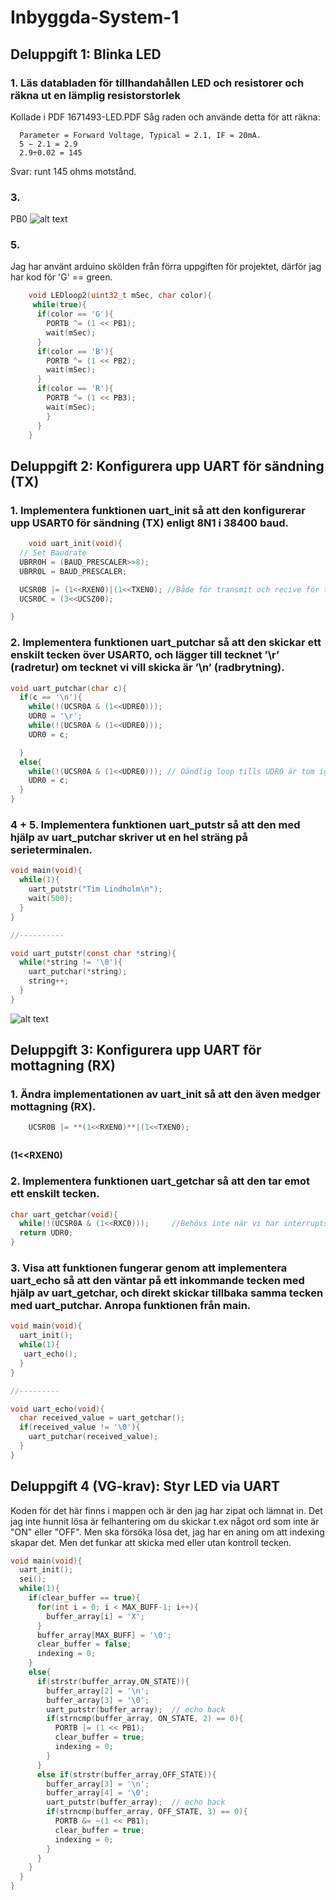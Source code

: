 # Inbyggda-System-1



## Deluppgift 1: Blinka LED

### 1. Läs databladen för tillhandahållen LED och resistorer och räkna ut en lämplig resistorstorlek
   Kollade i PDF 1671493-LED.PDF
      Såg raden och använde detta för att räkna:
      
      Parameter = Forward Voltage, Typical = 2.1, IF = 20mA.      
      5 − 2.1 = 2.9
      2.9÷0.02 = 145
      
   Svar: runt 145 ohms motstånd.

### 3. 
  PB0
  ![alt text](https://i.imgur.com/gU3xKbO.png)
  
### 5.
Jag har använt arduino skölden från förra uppgiften för projektet, därför jag har kod för 'G' == green.
```C
    void LEDloop2(uint32_t mSec, char color){
     while(true){
      if(color == 'G'){
        PORTB ^= (1 << PB1);
        wait(mSec);
      }
      if(color == 'B'){
        PORTB ^= (1 << PB2);
        wait(mSec);
      }
      if(color == 'R'){
        PORTB ^= (1 << PB3);
        wait(mSec);
        }
      }
    }
```
## Deluppgift 2: Konfigurera upp UART för sändning (TX)
### 1. Implementera funktionen uart_init så att den konfigurerar upp USART0 för sändning (TX) enligt 8N1 i 38400 baud.
```C
    void uart_init(void){
  // Set Baudrate
  UBRR0H = (BAUD_PRESCALER>>8);
  UBRR0L = BAUD_PRESCALER;

  UCSR0B |= (1<<RXEN0)|(1<<TXEN0); //Både för transmit och recive för tydlighet.
  UCSR0C = (3<<UCSZ00); 

}
```
### 2. Implementera funktionen uart_putchar så att den skickar ett enskilt tecken över USART0, och lägger till tecknet ’\r’ (radretur) om tecknet vi vill skicka är ’\n’ (radbrytning).
```C
void uart_putchar(char c){
  if(c == '\n'){
    while(!(UCSR0A & (1<<UDRE0)));
    UDR0 = '\r';
    while(!(UCSR0A & (1<<UDRE0)));
    UDR0 = c;

  }
  else{
    while(!(UCSR0A & (1<<UDRE0))); // Oändlig loop tills UDR0 är tom igen
    UDR0 = c;
  }
}
```
### 4 + 5. Implementera funktionen uart_putstr så att den med hjälp av uart_putchar skriver ut en hel sträng på serieterminalen.
```C
void main(void){
  while(1){
    uart_putstr("Tim Lindholm\n");
    wait(500);
  }
}

//----------

void uart_putstr(const char *string){
  while(*string != '\0'){
    uart_putchar(*string);
    string++;
  }
}
```
![alt text](https://i.imgur.com/4jgbJ5w.png)

## Deluppgift 3: Konfigurera upp UART för mottagning (RX)
### 1. Ändra implementationen av uart_init så att den även medger mottagning (RX).
```C
    UCSR0B |= **(1<<RXEN0)**|(1<<TXEN0);
```
```C

```
   **(1<<RXEN0)**
### 2. Implementera funktionen uart_getchar så att den tar emot ett enskilt tecken.
```C
char uart_getchar(void){
  while(!(UCSR0A & (1<<RXC0)));     //Behövs inte när vi har interrupts
  return UDR0;
}
```
### 3. Visa att funktionen fungerar genom att implementera uart_echo så att den väntar på ett inkommande tecken med hjälp av uart_getchar, och direkt skickar tillbaka samma tecken med uart_putchar. Anropa funktionen från main.
```C
void main(void){
  uart_init();
  while(1){
   uart_echo();
  }
}

//---------

void uart_echo(void){
  char received_value = uart_getchar();
  if(received_value != '\0'){
    uart_putchar(received_value);
  }
}
```
## Deluppgift 4 (VG-krav): Styr LED via UART

Koden för det här finns i mappen och är den jag har zipat och lämnat in.
Det jag inte hunnit lösa är felhantering om du skickar t.ex något ord som inte är "ON" eller "OFF". Men ska försöka lösa det, jag har en aning om att indexing skapar det.
Men det funkar att skicka med eller utan kontroll tecken.
```C
void main(void){
  uart_init();
  sei();
  while(1){
    if(clear_buffer == true){
      for(int i = 0; i < MAX_BUFF-1; i++){
        buffer_array[i] = 'X';
      }
      buffer_array[MAX_BUFF] = '\0';
      clear_buffer = false;
      indexing = 0;
    }
    else{
      if(strstr(buffer_array,ON_STATE)){
        buffer_array[2] = '\n';
        buffer_array[3] = '\0';
        uart_putstr(buffer_array);  // echo back
        if(strncmp(buffer_array, ON_STATE, 2) == 0){
          PORTB |= (1 << PB1);
          clear_buffer = true;
          indexing = 0;
        }
      }
      else if(strstr(buffer_array,OFF_STATE)){
        buffer_array[3] = '\n';
        buffer_array[4] = '\0';
        uart_putstr(buffer_array);  // echo back
        if(strncmp(buffer_array, OFF_STATE, 3) == 0){
          PORTB &= ~(1 << PB1);
          clear_buffer = true;
          indexing = 0;
        }
      }
    }
  }
}
```
